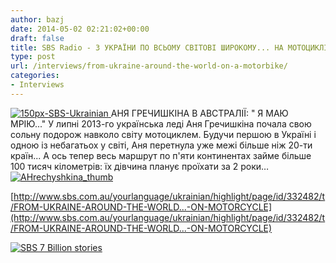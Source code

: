 ```yaml
---
author: bazj
date: 2014-05-02 02:21:02+00:00
draft: false
title: SBS Radio - З УКРАЇНИ ПО ВСЬОМУ СВІТОВІ ШИРОКОМУ... НА МОТОЦИКЛІ
type: post
url: /interviews/from-ukraine-around-the-world-on-a-motorbike/
categories:
- Interviews
---
```


[![150px-SBS-Ukrainian](http://www.ozeukes.com/wp-content/uploads/2014/04/150px-SBS-Ukrainian.jpg)
](http://www.ozeukes.com/wp-content/uploads/2014/04/150px-SBS-Ukrainian.jpg)АНЯ ГРЕЧИШКІНА В АВСТРАЛІЇ: " Я МАЮ МРІЮ..." У липні 2013-го українська леді Аня Гречишкіна почала свою сольну подорож навколо світу мотоциклем. Будучи першою в Україні і одною із небагатьох у світі, Аня перетнула уже межі більше ніж 20-ти країн... A ось тепер весь маршрут по п'яти континентах займе більше 100 тисяч кілометрів: їх дівчина планує проїхати за 2 роки…[![AHrechyshkina_thumb](http://www.ozeukes.com/wp-content/uploads/2014/05/AHrechyshkina_thumb.jpg)
](http://www.ozeukes.com/wp-content/uploads/2014/05/AHrechyshkina_thumb.jpg)

[http://www.sbs.com.au/yourlanguage/ukrainian/highlight/page/id/332482/t/FROM-UKRAINE-AROUND-THE-WORLD...-ON-MOTORCYCLE](http://www.sbs.com.au/yourlanguage/ukrainian/highlight/page/id/332482/t/FROM-UKRAINE-AROUND-THE-WORLD...-ON-MOTORCYCLE)

[![SBS 7 Billion stories](http://www.ozeukes.com/wp-content/uploads/2014/04/SBS-7-Billion-stories.jpg)
](http://www.ozeukes.com/wp-content/uploads/2014/04/SBS-7-Billion-stories.jpg)
